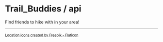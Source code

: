 # Trail_Buddies / api
Find friends to hike with in your area!

---
<sub>
  <a href="https://www.flaticon.com/free-icons/location" title="location icons">Location icons created by Freepik - Flaticon</a>
</sub>
